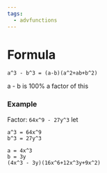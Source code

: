 ```yaml
---
tags:
  - advfunctions
---
```

# Formula
`a^3 - b^3 = (a-b)(a^2+ab+b^2)`

a - b is 100% a factor of this
### Example
Factor: `64x^9 - 27y^3`
let 
```
a^3 = 64x^9
b^3 = 27y^3

a = 4x^3
b = 3y
(4x^3 - 3y)(16x^6+12x^3y+9x^2)
```
